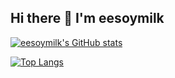 ## Hi there 👋 I'm eesoymilk

[![eesoymilk's GitHub stats](https://github-readme-stats.vercel.app/api?username=eesoymilk&show=prs_merged_percentage&show_icons=true&theme=transparent)](https://github.com/anuraghazra/github-readme-stats)

[![Top Langs](https://github-readme-stats.vercel.app/api/top-langs/?username=eesoymilk&hide=jupyter%20notebook&layout=compact)](https://github.com/anuraghazra/github-readme-stats)

<!--
**eesoymilk/eesoymilk** is a ✨ _special_ ✨ repository because its `README.md` (this file) appears on your GitHub profile.

Here are some ideas to get you started:

- 🔭 I’m currently working on ...
- 🌱 I’m currently learning ...
- 👯 I’m looking to collaborate on ...
- 🤔 I’m looking for help with ...
- 💬 Ask me about ...
- 📫 How to reach me: ...
- 😄 Pronouns: ...
- ⚡ Fun fact: ...
-->
